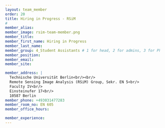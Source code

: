 ```yaml
---
layout: team_member
order: 20
title: Hiring in Progress - RSiM
#
member_alias:
member_image: rsim-team-member.png
member_title:
member_first_name: Hiring in Progress
member_last_name:
member_group: 4_Student Assistants # 1 for head, 2 for admins, 3 for PhD Research Associates , 4 for student assistants
member_position:
member_email:
member_site:

member_address: |
  Technische Universität Berlin<br/><br/>
  Remote Sensing Image Analysis (RSiM) Group, Sekr. EN 5<br/>
  Faculty IV<br/>
  Einsteinufer 17<br/>
  10587 Berlin
member_phone: +493031477283
member_room_no: EN 605
member_office_hours:

member_experience:
---
```


